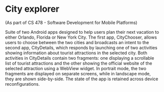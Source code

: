 # City explorer

(As part of CS 478 - Software Development for Mobile Platforms)

Suite of two Android apps designed to help users plan their next vacation to either Orlando, Florida or New York City. The first app, CityChooser, allows users to choose between the two cities and broadcasts an intent to the second app, CityDetails, which responds by launching one of two activities showing information about tourist attractions in the selected city. Both activities in CityDetails contain two fragments: one displaying a scrollable list of tourist attractions and the other showing the official website of the selected attraction using a WebView widget. In portrait mode, the two fragments are displayed on separate screens, while in landscape mode, they are shown side-by-side. The state of the app is retained across device reconfigurations.

